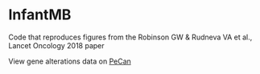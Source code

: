 # InfantMB
Code that reproduces figures from the Robinson GW &amp; Rudneva VA et al., Lancet Oncology 2018 paper

View gene alterations data on [PeCan](https://pecan.stjude.cloud/proteinpaint/study/MB-SJYC07)
